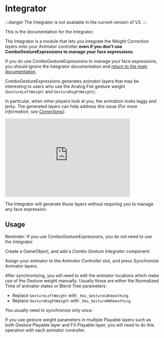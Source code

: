 # Integrator

:::danger
The Integrator is not available in the current version of V2.
:::

This is the documentation for the Integrator.

The Integrator is a module that lets you integrate the Weight Correction layers onto your Animator controller **even if you don't use ComboGestureExpressions to manage your face expressions**.

If you do use ComboGestureExpressions to manage your face expressions, you should ignore the Integrator documentation and [return to the main documentation](./../reference).

ComboGestureExpressions generates animator layers that may be interesting to users who use the Analog Fist gesture weight (`GestureLeftWeight` and `GestureRightWeight`).

In particular, when other players look at you, the animation looks laggy and jerky. The generated layers can help address this issue *(For more information, see [Corrections](corrections#gestureweight-smoothing-correction))*.

<iframe src="https://streamable.com/e/42360m?loop=0" width="408" height="256" frameborder="0" allowfullscreen></iframe> 

The Integrator will generate those layers without requiring you to manage any face expression.

## Usage

Reminder: If you use ComboGestureExpressions, you do not need to use the Integrator.

Create a GameObject, and add a *Combo Gesture Integrator* component.

Assign your animator to the *Animator Controller* slot, and press <span class="hai-btn">Synchronize Animator layers</span>.

After synchronizing, you will need to edit the animator locations which make use of the Gesture weight manually. Usually those are either the Normalized Time of animator states or Blend Tree parameters:

- Replace `GestureLeftWeight` with `_Hai_GestureLWSmoothing`
- Replace `GestureRightWeight` with `_Hai_GestureRWSmoothing`

You usually need to synchronize only once.

If you use gesture weight parameters in multiple Playable layers such as both Gesture Playable layer and FX Playable layer, you will need to do this operation with each animator controller.
